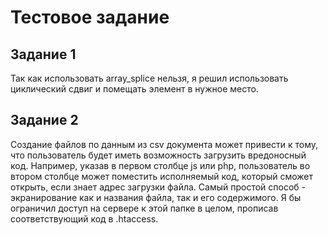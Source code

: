 # Тестовое задание
## Задание 1
Так как использовать array_splice нельзя, я решил использовать циклический сдвиг и помещать элемент в нужное место.

## Задание 2

Создание файлов по данным из csv документа может привести к тому, что пользователь будет иметь возможность загрузить вредоносный код. Например, указав в первом столбце js или php, пользователь во втором столбце может поместить исполняемый код, который сможет открыть, если знает адрес загрузки файла.
Самый простой способ - экранирование как и названия файла, так и его содержимого. Я бы ограничил доступ на сервере к этой папке в целом, прописав соответствующий код в .htaccess.
